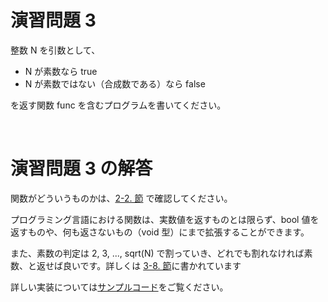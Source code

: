 # 演習問題 3
整数 N を引数として、

* N が素数なら true
* N が素数ではない（合成数である）なら false

を返す関数 func を含むプログラムを書いてください。

<br />

# 演習問題 3 の解答
関数がどういうものかは、[2-2. 節](https://qiita.com/e869120/items/b4a0493aac567c6a7240#2-2-%E9%96%A2%E6%95%B0%E3%81%A8%E3%81%AF%E4%BD%95%E3%81%8B-%E3%83%97%E3%83%AD%E3%82%B0%E3%83%A9%E3%83%A0%E5%AE%9F%E8%A3%85%E3%81%A7%E9%87%8D%E8%A6%81) で確認してください。

プログラミング言語における関数は、実数値を返すものとは限らず、bool 値を返すものや、何も返さないもの（void 型）にまで拡張することができます。

また、素数の判定は 2, 3, ..., sqrt(N) で割っていき、どれでも割れなければ素数、と返せば良いです。詳しくは [3-8. 節](https://qiita.com/e869120/items/b4a0493aac567c6a7240#3-8-%E7%B4%A0%E6%95%B0%E5%88%A4%E5%AE%9A%E6%B3%95%E3%81%AB%E5%AD%A6%E3%81%B6%E7%B4%A0%E6%95%B0%E3%81%AE%E6%80%A7%E8%B3%AA%E3%81%A8%E8%83%8C%E7%90%86%E6%B3%95%E3%83%AC%E3%83%99%E3%83%ABstar1)に書かれています

詳しい実装については[サンプルコード](https://github.com/E869120/qiita_math_algorithm_solution/blob/main/003/code.cpp)をご覧ください。
